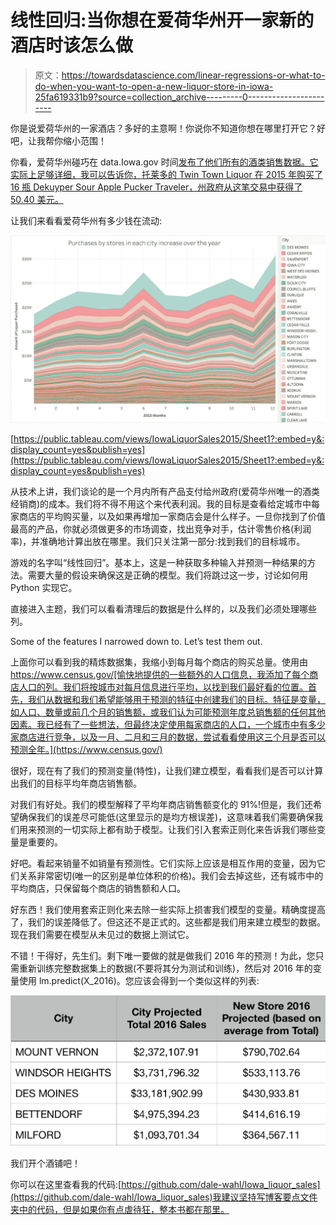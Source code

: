 # 线性回归:当你想在爱荷华州开一家新的酒店时该怎么做

> 原文：<https://towardsdatascience.com/linear-regressions-or-what-to-do-when-you-want-to-open-a-new-liquor-store-in-iowa-25fa619331b9?source=collection_archive---------0----------------------->

你是说爱荷华州的一家酒店？多好的主意啊！你说你不知道你想在哪里打开它？好吧，让我帮你缩小范围！

你看，爱荷华州碰巧在 data.Iowa.gov 时间[发布了他们所有的酒类销售数据。它实际上足够详细，我可以告诉你，托莱多的 Twin Town Liquor 在 2015 年购买了 16 瓶 Dekuyper Sour Apple Pucker Traveler，州政府从这笔交易中获得了 50.40 美元。](http://data.Iowa.gov)

让我们来看看爱荷华州有多少钱在流动:

![](img/9b4847eb6b22cca9576469222a3b07e1.png)

[https://public.tableau.com/views/IowaLiquorSales2015/Sheet1?:embed=y&:display_count=yes&publish=yes](https://public.tableau.com/views/IowaLiquorSales2015/Sheet1?:embed=y&:display_count=yes&publish=yes)

从技术上讲，我们谈论的是一个月内所有产品支付给州政府(爱荷华州唯一的酒类经销商)的成本。我们将不得不用这个来代表利润。我的目标是查看给定城市中每家商店的平均购买量，以及如果再增加一家商店会是什么样子。一旦你找到了价值最高的产品，你就必须做更多的市场调查，找出竞争对手，估计零售价格(利润率)，并准确地计算出放在哪里。我们只关注第一部分:找到我们的目标城市。

游戏的名字叫“线性回归”。基本上，这是一种获取多种输入并预测一种结果的方法。需要大量的假设来确保这是正确的模型。我们将跳过这一步，讨论如何用 Python 实现它。

直接进入主题，我们可以看看清理后的数据是什么样的，以及我们必须处理哪些列。

Some of the features I narrowed down to. Let’s test them out.

上面你可以看到我的精炼数据集，我缩小到每月每个商店的购买总量。使用由 https://www.census.gov/[愉快地提供的一些额外的人口信息，我添加了每个商店人口的列。我们将按城市对每月信息进行平均，以找到我们最好看的位置。首先，我们从数据和我们希望能够用于预测的特征中创建我们的目标。特征是变量，如人口、数量或前几个月的销售额，或我们认为可能预测年度总销售额的任何其他因素。我已经有了一些想法，但最终决定使用每家商店的人口，一个城市中有多少家商店进行竞争，以及一月、二月和三月的数据，尝试看看使用这三个月是否可以预测全年。](https://www.census.gov/)

很好，现在有了我们的预测变量(特性)，让我们建立模型，看看我们是否可以计算出我们的目标平均年商店销售额。

对我们有好处。我们的模型解释了平均年商店销售额变化的 91%!但是，我们还希望确保我们的误差尽可能低(这里显示的是均方根误差)，这意味着我们需要确保我们用来预测的一切实际上都有助于模型。让我们引入套索正则化来告诉我们哪些变量是重要的。

好吧。看起来销量不如销量有预测性。它们实际上应该是相互作用的变量，因为它们关系非常密切(唯一的区别是单位体积的价格)。我们会去掉这些，还有城市中的平均商店，只保留每个商店的销售额和人口。

好东西！我们使用套索正则化来去除一些实际上损害我们模型的变量。精确度提高了，我们的误差降低了。但这还不是正式的。这些都是我们用来建立模型的数据。现在我们需要在模型从未见过的数据上测试它。

不错！干得好，先生们。剩下唯一要做的就是做我们 2016 年的预测！为此，您只需重新训练完整数据集上的数据(不要将其分为测试和训练)，然后对 2016 年的变量使用 lm.predict(X_2016)。您应该会得到一个类似这样的列表:

![](img/c6c36a05440a4daa425a57fb4c79093f.png)

我们开个酒铺吧！

你可以在这里查看我的代码:[https://github.com/dale-wahl/Iowa_liquor_sales](https://github.com/dale-wahl/Iowa_liquor_sales)我建议坚持写博客要点文件夹中的代码，但是如果你有点虐待狂，整本书都在那里。